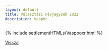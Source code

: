 ```yaml
---
layout: default
title: Választási névjegyzék 2022
description: Vaspör
---
```


{% include settlementHTMLs/Vaspooxr.html %}

[Vissza](./)